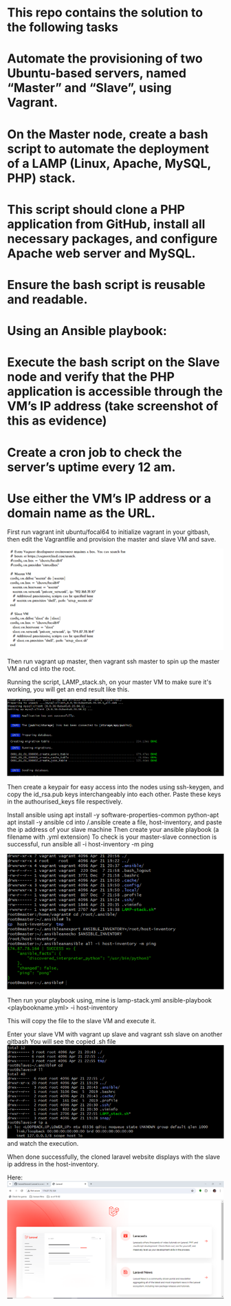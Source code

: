 # This repo contains the solution to the following tasks


# Automate the provisioning of two Ubuntu-based servers, named “Master” and “Slave”, using Vagrant.
# On the Master node, create a bash script to automate the deployment of a LAMP (Linux, Apache, MySQL, PHP) stack.
# This script should clone a PHP application from GitHub, install all necessary packages, and configure Apache web server and MySQL. 
# Ensure the bash script is reusable and readable.
# Using an Ansible playbook:
# Execute the bash script on the Slave node and verify that the PHP application is accessible through the VM’s IP address (take screenshot of this as evidence)
# Create a cron job to check the server’s uptime every 12 am.
# Use either the VM’s IP address or a domain name as the URL.

First run vagrant init ubuntu/focal64 to initialize vagrant in your gitbash, then edit the Vagrantfile and provision the master and slave VM and save.

![Screenshot 1](/Vagrantfile.png)

Then run vagrant up master, then vagrant ssh master to spin up the master VM and cd into the root.

Running the script, LAMP_stack.sh, on your master VM to make sure it's working, you will get an end result like this.

![Screenshot 2](/database%20created.png)

Then create a keypair for easy access into the nodes using ssh-keygen, and copy the id_rsa.pub keys interchangeably into each other. Paste these keys in the authourised_keys file respectively.

Install ansible using
apt install -y software-properties-common python-apt
apt install -y ansible
cd into /.ansible
create a file, host-inventory, and paste the ip address of your slave machine
Then create your ansible playbook (a filename with .yml extension)
To check is your master-slave connection is successful, run
ansible all -i host-inventory -m ping

![Screenshot 3](/connection%20established.png)

Then run your playbook using, mine is lamp-stack.yml
ansible-playbook <playbookname.yml> -i host-inventory

This will copy the file to the slave VM and execute it.

Enter your slave VM with vagrant up slave and vagrant ssh slave on another gitbash
You will see the copied .sh file 
![Screenshot 4](/copied%20to%20slave.png)
and watch the execution.

When done successfully, the cloned laravel website displays with the slave ip address in the host-inventory.

Here:
![Screenshot 5](/laravel%20site%20with%20node%20ip.png)
